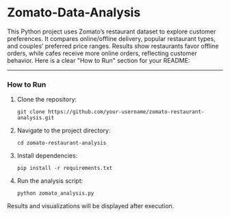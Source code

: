 # Zomato-Data-Analysis
This Python project uses Zomato’s restaurant dataset to explore customer preferences. It compares online/offline delivery, popular restaurant types, and couples’ preferred price ranges. Results show restaurants favor offline orders, while cafes receive more online orders, reflecting customer behavior.
Here is a clear "How to Run" section for your README:

***

### How to Run

1. Clone the repository:
   ```
   git clone https://github.com/your-username/zomato-restaurant-analysis.git
   ```

2. Navigate to the project directory:
   ```
   cd zomato-restaurant-analysis
   ```

3. Install dependencies:
   ```
   pip install -r requirements.txt
   ```

4. Run the analysis script:
   ```
   python zomato_analysis.py
   ```

Results and visualizations will be displayed after execution.
